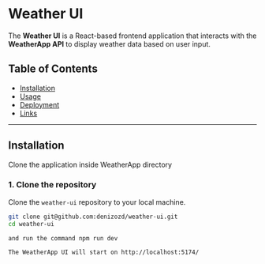# Weather UI

The **Weather UI** is a React-based frontend application that interacts with the **WeatherApp API** to display weather data based on user input.

## Table of Contents
- [Installation](#installation)
- [Usage](#usage)
- [Deployment](#deployment)
- [Links](#links)

---

## Installation
Clone the application inside WeatherApp directory

### 1. Clone the repository
Clone the `weather-ui` repository to your local machine.

```bash
git clone git@github.com:denizozd/weather-ui.git
cd weather-ui

and run the command npm run dev

The WeatherApp UI will start on http://localhost:5174/

